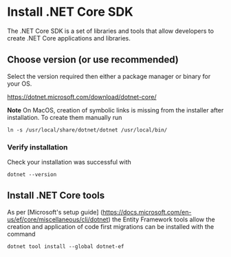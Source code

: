 # Install .NET Core SDK
The .NET Core SDK is a set of libraries and tools that allow developers to create .NET Core applications and libraries.

## Choose version (or use recommended)
Select the version required then either a package manager or binary for your OS.

https://dotnet.microsoft.com/download/dotnet-core/

**Note** On MacOS, creation of symbolic links is missing from the installer after installation.
To create them manually run

`ln -s /usr/local/share/dotnet/dotnet /usr/local/bin/`

### Verify installation
Check your installation was successful with

`dotnet --version`

## Install .NET Core tools
As per [Microsoft's setup guide]
(https://docs.microsoft.com/en-us/ef/core/miscellaneous/cli/dotnet) the Entity Framework tools allow the creation and application of code first migrations can be installed with the command

`dotnet tool install --global dotnet-ef`
